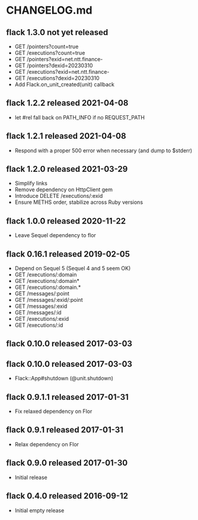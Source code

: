 
# CHANGELOG.md


## flack 1.3.0  not yet released

- GET /pointers?count=true
- GET /executions?count=true
- GET /pointers?exid=net.ntt.finance-
- GET /pointers?dexid=20230310
- GET /executions?exid=net.ntt.finance-
- GET /executions?dexid=20230310
- Add Flack.on_unit_created(unit) callback


## flack 1.2.2  released 2021-04-08

- let #rel fall back on PATH_INFO if no REQUEST_PATH


## flack 1.2.1  released 2021-04-08

- Respond with a proper 500 error when necessary (and dump to $stderr)


## flack 1.2.0  released 2021-03-29

- Simplify links
- Remove dependency on HttpClient gem
- Introduce DELETE /executions/:exid
- Ensure METHS order, stabilize across Ruby versions


## flack 1.0.0  released 2020-11-22

- Leave Sequel dependency to flor


## flack 0.16.1  released 2019-02-05

- Depend on Sequel 5 (Sequel 4 and 5 seem OK)
- GET /executions/:domain
- GET /executions/:domain*
- GET /executions/:domain.*
- GET /messages/:point
- GET /messages/:exid/:point
- GET /messages/:exid
- GET /messages/:id
- GET /executions/:exid
- GET /executions/:id


## flack 0.10.0  released 2017-03-03

## flack 0.10.0  released 2017-03-03

- Flack::App#shutdown (@unit.shutdown)


## flack 0.9.1.1  released 2017-01-31

- Fix relaxed dependency on Flor

## flack 0.9.1  released 2017-01-31

- Relax dependency on Flor


## flack 0.9.0  released 2017-01-30

- Initial release


## flack 0.4.0  released 2016-09-12

- Initial empty release

